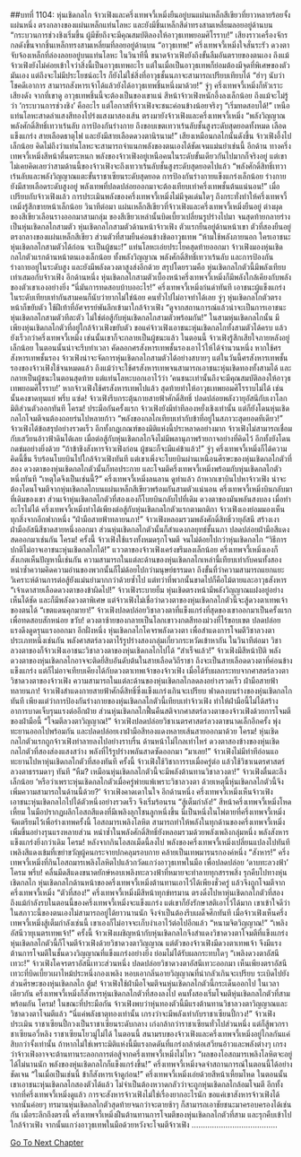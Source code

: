 ##บทที่ 1104: หุ่นเชิดกลไก
จ้าวเฟิงและครึ่งเทพจวี้เหมิ่งยืนอยู่บนแผ่นเหล็กสีเขียวที่ยาวหลายร้อยจั้งแผ่นหนึ่ง ตรงกลางของแผ่นเหล็กแท่นโลหะ และยังมีชิ้นเหล็กสีดำทรงสามเหลี่ยมลอยอยู่ด้านบน
“กระบวนการช่วงชิงเริ่มขึ้น ผู้มีชัยถึงจะมีคุณสมบัติลองให้อาวุธเทพยอมศิโรราบ!”
เสียงราวเครื่องจักรกลดังขึ้นจากชิ้นเหล็กทรงสามเหลี่ยมที่ลอยอยู่ด้านบน
“อาวุธเทพ!”
ครึ่งเทพจวี้เหมิ่งใจสั่นระรัว ดวงตาจับจ้องเหล็กที่ล่องลอยอยู่บนแท่นโลหะ
ในวินาทีนี้ ขนาดจ้าวเฟิงยังถึงขั้นลืมอันตรายของตนเอง
ถึงแม้จ้าวเฟิงยังไม่ค่อยเข้าใจว่าสิ่งนี้เป็นอาวุธเทพอะไร แต่ในเมื่อเป็นอาวุธเทพก็ย่อมต้องมีจุดที่พิเศษของตัวมันเอง แต่ถึงจะไม่มีประโยชน์อะไร ก็ยังไม่ใช่สิ่งที่อาวุธชั้นนภาจะสามารถเปรียบเทียบได้
“ฮ่าๆ นับว่าโชคดีเอาการ สามารถสังหารเจ้าได้แล้วยังได้อาวุธเทพชิ้นหนึ่งมาด้วย!”
จู่ๆ ครึ่งเทพจวี้เหมิ่งก็หัวเราะเสียงดัง จากที่เขาดู อาวุธเทพชิ้นนี้จะต้องเป็นของเขาแน่
สีหน้าจ้าวเฟิงหนักอึ้งลงเล็กน้อย ถึงแม้จะไม่รู้ว่า ‘กระบวนการช่วงชิง’ คืออะไร แต่โอกาสที่จ้าวเฟิงจะชนะค่อนข้างน้อยจริงๆ
“เริ่มทดสอบได้!”
เหนือแท่นโลหะสาดลำแสงสีทองโปร่งแสงมาสองเส้น ตรงมายังจ้าวเฟิงและครึ่งเทพจวี้เหมิ่ง
“พลังวิญญาณ พลังศักดิ์สิทธิ์เทวาเร้นลับ การป้องกันร่างกาย ถึงขอบเขตเทวาเร้นลับชั้นสูงระดับสุดยอดทั้งหมด เลือดแข็งแกร่ง สายเลือดธาตุไฟ และยังมีสายเลือดดวงตานิรนาม!”
เสียงเหมือนกลไกนั้นดังขึ้น
จ้าวเฟิงอึ้งไปเล็กน้อย คิดไม่ถึงว่าแท่นโลหะจะสามารถจำแนกพลังของตนเองได้ชัดเจนแม่นยำเช่นนี้
อีกด้าน ทางครึ่งเทพจวี้เหมิ่งสีหน้าตื่นตระหนก พลังของจ้าวเฟิงอยู่เหนือคนในระดับขั้นเดียวกันไปมากก็จริงอยู่ แต่เขาไม่เคยคิดเลยว่าสามด้านนี้ของจ้าวเฟิงจะถึงเทวาเร้นลับชั้นสูงระดับสุดยอดไปแล้ว
“พลังศักดิ์สิทธิ์เทวาเร้นลับและพลังวิญญาณแตะขั้นราชาเซียนระดับสุดยอด การป้องกันร่างกายแข็งแกร่งเล็กน้อย ร่างกายยังมีสายเลือดระดับสูงอยู่ พลังเทพที่ปลดปล่อยออกมาจะต้องเทียบเท่าครึ่งเทพชั้นต้นแน่นอน!”
เมื่อเปรียบกับจ้าวเฟิงแล้ว การประเมินพลังของครึ่งเทพจวี้เหมิ่งไม่มีจุดเด่นใดๆ ถึงกระทั่งทำให้ครึ่งเทพจวี้เหมิ่งรู้สึกขายหน้าเล็กน้อย
วินาทีต่อมา แผ่นเหล็กสีเขียวที่จ้าวเฟิงและครึ่งเทพจวี้เหมิ่งยืนอยู่ ต่างผุดของสีเขียวเลือนรางออกมาสามกลุ่ม ของสีเขียวเหล่านั้นบิดเบี้ยวเปลี่ยนรูปร่างไปมา จนสุดท้ายกลายร่างเป็นหุ่นเชิดกลไกสามตัว
หุ่นเชิดกลไกสามตัวด้านหน้าจ้าวเฟิง ตัวแรกยืนอยู่ด้านหน้าเขา ตัวที่สองยืนอยู่ตรงกลางของแผ่นเหล็กสีเขียว ส่วนตัวที่สามยืนค่อนข้างชิดอาวุธเทพ
“ห้ามใช้พลังภายนอก ใครเอาชนะหุ่นเชิดกลไกสามตัวได้ก่อน จะเป็นผู้ชนะ!”
แท่นโลหะเอ่ยประโยคสุดท้ายออกมา
จ้าวเฟิงมองหุ่นเชิดกลไกตัวแรกด้านหน้าตนเองเล็กน้อย ทั้งพลังวิญญาณ พลังศักดิ์สิทธิ์เทวาเร้นลับ และการป้องกันร่างกายอยู่ในระดับสูง และยังมีพลังดวงตาสูงส่งอีกด้วย
สรุปโดยรวมคือ หุ่นเชิดกลไกตัวนี้มีพลังเทียบเท่าเสมอกับจ้าวเฟิง
อีกด้านหนึ่ง หุ่นเชิดกลไกสามตัวเบื้องหน้าครึ่งเทพจวี้เหมิ่งก็มีพลังใกล้เคียงกับพลังของตัวเขาเองอย่างยิ่ง
“นี่มันการทดสอบบ้าบออะไร!”
ครึ่งเทพจวี้เหมิ่งก่นด่าทันที
เอาชนะผู้แข็งแกร่งในระดับเทียบเท่ากันสามคนก็นับว่ายากไม่ใช่น้อย คนทั่วไปไม่อาจทำได้เลย
จู่ๆ หุ่นเชิดกลไกตัวตรงหน้าก็ขยับตัว ใช้ฝีเท้าที่อัศจรรย์พันลึกเข้ามาใกล้จ้าวเฟิง
“ดูจากสถานการณ์แล้วน่าจะเป็นการเอาชนะหุ่นเชิดกลไกสามตัวทีละตัว ไม่ใช่ต่อสู้กับหุ่นเชิดกลไกสามตัวพร้อมกัน!”
ในสามหุ่นเชิดกลไกนั้น มีเพียงหุ่นเชิดกลไกตัวที่อยู่ใกล้จ้าวเฟิงขยับตัว
ขอแค่จ้าวเฟิงเอาชนะหุ่นเชิดกลไกทั้งสามตัวได้ครบ แล้วยังเร็วกว่าครึ่งเทพจวี้เหมิ่ง เช่นนั้นเขาก็จะกลายเป็นผู้ชนะแล้ว
ในตอนนี้ จ้าวเฟิงรู้สึกเสียใจภายหลังอยู่เล็กน้อย ในตอนนั้นน่าจะรีบทำเวลา คัดลอกศรสังหารเทพชั้นรองเอาไว้ให้ได้จำนวนหนึ่ง
หากใช้ศรสังหารเทพชั้นรอง จ้าวเฟิงน่าจะจัดการหุ่นเชิดกลไกสามตัวได้อย่างสบายๆ แต่ในวันนี้ศรสังหารเทพชั้นรองของจ้าวเฟิงใช้จนหมดแล้ว
ถึงแม้ว่าจะใช้ศรสังหารเทพจนสามารถเอาชนะหุ่นเชิดทองทั้งสามได้ และกลายเป็นผู้ชนะในตอนสุดท้าย
แต่แท่นโลหะบอกเอาไว้ว่า ‘คนชนะเท่านั้นถึงจะมีคุณสมบัติลองให้อาวุธเทพยอมศิโรราบ!’
หากจ้าวเฟิงใช้ศรสังหารเทพไปแล้ว สุดท้ายทำให้อาวุธเทพยอมศิโรราบไม่ได้ เช่นนั้นคงขาดทุนแย่
พรึ่บ แซ่ด!
จ้าวเฟิงรีบกระตุ้นกายสายฟ้าศักดิ์สิทธิ์ ปลดปล่อยพลังวายุอัสนีกับเงาโลกมิติส่วนตัวออกทันที
โครม!
ประมือกันครั้งแรก จ้าวเฟิงยังมีท่าทีลองหยั่งเชิงเท่านั้น แต่ก็ยังโดนหุ่นเชิดกลไกโจมตีจนต้องถอยร่นไปหลายก้าว
“พลังของกลไกเทียบเท่ากับข้าที่อยู่ในสภาวะสุดยอดทีเดียว!”
จ้าวเฟิงได้ข้อสรุปอย่างรวดเร็ว
อีกทั้งกฎเกณฑ์ของมิติแห่งนี้ประหลาดอย่างมาก จ้าวเฟิงไม่สามารถเชื่อมกับเสวียนอ้าวฟ้าดินได้เลย เมื่อต่อสู้กับหุ่นเชิดกลไกจึงไม่มีพลานุภาพร้ายกาจอย่างที่คิดไว้ อีกทั้งยังโดนกดข่มอย่างยิ่งด้วย
“ถ้าข้าชิงสังหารจ้าวเฟิงก่อน ผู้ชนะก็จะมีแค่ข้าแล้ว!”
จู่ๆ ครึ่งเทพจวี้เหมิ่งก็ได้ความคิดนี้ขึ้น รีบร้อนโบยบินไปใกล้จ้าวเฟิงทันที
แต่เขาเพิ่งจะโบยบินผ่านเหนือนศีรษะของหุ่นเชิดกลไกตัวที่สอง ดวงตาของหุ่นเชิดกลไกตัวนั้นก็ทอประกาย และโจมตีครึ่งเทพจวี้เหมิ่งพร้อมกับหุ่นเชิดกลไกตัวหนึ่งทันที
“เหตุใดจึงเป็นเช่นนี้?”
ครึ่งเทพจวี้เหมิ่งลนลาน
ดูท่าแล้ว ถ้าหากเขาบินไปหาจ้าวเฟิง น่าจะต้องโดนโจมตีจากหุ่นเชิดกลไกบนแผ่นเหล็กสีเขียวพร้อมกันสามตัวแน่นอน
ครึ่งเทพจวี้เหมิ่งบินกลับมาที่เดิมของเขา ส่วนเจ้าหุ่นเชิดกลไกตัวที่สองเองก็โบยบินกลับไปที่เดิม ดวงตาของมันพลันสงบลง
เมื่อทำอะไรไม่ได้ ครึ่งเทพจวี้เหมิ่งทำได้เพียงต่อสู้กับหุ่นเชิดกลไกตัวแรกตามกติกา
จ้าวเฟิงเองย่อมมองเห็นทุกสิ่งจากอีกฟากหนึ่ง
“ฝ่ามือสายฟ้าทลายนภา!”
จ้าวเฟิงหลอมรวมพลังศักดิ์สิทธิ์วายุอัสนี สร้างเงาฝ่ามืออัสนีสีชาดสายหนึ่งออกมา
ส่วนหุ่นเชิดกลไกตัวนั้นก็สำแดงกลยุทธ์ชั้นนภา ปลดปล่อยฝ่ามือสีแดงสดออกมาเช่นกัน
โครม!
ครั้งนี้ จ้าวเฟิงใช้แรงทั้งหมดรุกโจมตี จนไม่ด้อยไปกว่าหุ่นเชิดกลไก
“วิธีการปกติไม่อาจเอาชนะหุ่นเชิดกลไกได้!”
แววตาของจ้าวเฟิงเคร่งขรึมลงเล็กน้อย
ครึ่งเทพจวี้เหมิ่งเองก็สังเกตเห็นปัญหานี้เช่นกัน
ความสามารถในแต่ละด้านของหุ่นเชิดกลไกเหล่านี้เทียบเท่ากับคนทั้งสอง หนำซ้ำความคิดความอ่านของพวกนั้นก็ไม่ด้อยไปกว่ามนุษย์ธรรมดา ถึงขั้นที่ว่าความสามารถแยกแยะวิเคราะห์ด้านการต่อสู้ยังแม่นยำมากกว่าด้วยซ้ำไป
แต่ทว่าที่พวกนั้นขาดไปก็คือไม้ตายและอาวุธสังหาร
“เจ้าเดาสายเลือดดวงตาของข้าผิดไป!”
จ้าวเฟิงระบายยิ้ม
หุ่นเชิดตรงหน้ามีพลังวิญญาณแฝงอยู่อย่างเห็นได้ชัด และก็มีพลังดวงตาพิเศษ แต่จ้าวเฟิงไม่เชื่อว่าดวงตาของหุ่นเชิดกลไกตัวนี้จะสู้ดวงตาเทพเจ้าของตนได้
“เขตแดนคุกมายา!”
จ้าวเฟิงปลดปล่อยวิชาลวงตาที่แข็งแกร่งที่สุดของเขาออกมาเป็นครั้งแรกเพื่อทดสอบสักหน่อย
ขวับ!
ดวงตาซ้ายของกลายเป็นโลกเขาวงกตสีทองม่วงที่ไร้ขอบเขต ปลดปล่อยแรงดึงดูดรุนแรงออกมา
อีกฝั่งหนึ่ง หุ่นเชิดกลไกโคจรพลังดวงตา เพื่อสำแดงการโจมตีวิชาลวงตาประเภทหนึ่งเช่นกัน
พลังศาสตร์ลวงตาไร้รูปร่างสองกลุ่มเกี่ยวกระหวัดเข้าหากัน
ในวินาทีต่อมา วิชาลวงตาของก็จ้าวเฟิงเอาชนะวิชาลวงตาของหุ่นเชิดกลไกไปได้
“สำเร็จแล้ว!”
จ้าวเฟิงมีสีหน้าปีติ
พลังดวงตาของหุ่นเชิดกลไกอาจจะติดยี่สิบอันดับต้นในสายเลือดวิถีราชา ถึงจะเป็นสายเลือดดวงตาที่ค่อนข้างแข็งแกร่ง แต่ก็ไม่อาจเทียบเคียงได้กับดวงตาเทพเจ้าของจ้าวเฟิง
เมื่อได้รับผลกระทบจากศาสตร์ลวงตาวิชาดวงตาของจ้าวเฟิง ความสามารถในแต่ละด้านของหุ่นเชิดกลไกลดลงอย่างรวดเร็ว
ฝ่ามือสายฟ้าทลายนภา!
จ้าวเฟิงสำแดงกายสายฟ้าศักดิ์สิทธิ์ซึ่งแข็งแกร่งเกินจะเปรียบ ฟาดลงบนร่างของหุ่นเชิดกลไกทันที
เพียงแต่ว่าการป้องกันร่างกายของหุ่นเชิดกลไกตัวนี้เทียบเท่าจ้าวเฟิง ทำให้ฝ่ามือนี้ไม่ได้สร้างอาการบาดเจ็บรุนแรงต่ออีกฝ่าย
ส่วนหุ่นเชิดกลไกฟื้นคืนสติจากศาสตร์ลวงตาของจ้าวเฟิงด้วยการโจมตีของฝ่ามือนี้
“โจมตีลวงตาวิญญาณ!”
จ้าวเฟิงปลดปล่อยวิชาเนตรศาสตร์ลวงตาขนาดเล็กอีกครั้ง พุ่งทะยานออกไปพร้อมกัน และปลดปล่อยเงาฝ่ามือสีทองแดงหลายเส้นสายออกมาด้วย
โครม!
หุ่นเชิดกลไกตัวแรกถูกจ้าวเฟิงทำลายลงไปอย่างราบรื่น
ด้านหน้าไม่ไกลเท่าไหร่ ดวงตาสองข้างของหุ่นเชิดกลไกตัวที่สองส่องแสงสว่าง พลังที่ไร้รูปร่างพลันสาดซัดออกมา
“มาเลย!”
จ้าวเฟิงไม่มีท่าทีอ่อนแอ ทะยานไปหาหุ่นเชิดกลไกตัวที่สองทันที
ครั้งนี้ จ้าวเฟิงใช้วิชาการรบเมื่อครู่ต่อ แล้วใช้วิชาเนตรศาสตร์ลวงตาธรรมดาๆ ทันที
“หืม? เหมือนหุ่นเชิดกลไกตัวนี้จะมีพลังต้านทานวิชาลวงตา!”
จ้าวเฟิงตื่นตะลึงเล็กน้อย
‘หรือว่าเพราะหุ่นเชิดกลไกตัวเมื่อครู่พ่ายแพ้เพราะวิชาลวงตา ด้วยเหตุนี้หุ่นเชิดกลไกตัวนี้จึงเพิ่มความสามารถในด้านนี้ด้วย?’
จ้าวเฟิงคาดเดาในใจ
อีกด้านหนึ่ง ครึ่งเทพจวี้เหมิ่งเห็นจ้าวเฟิงเอาชนะหุ่นเชิดกลไกไปได้ตัวหนึ่งอย่างรวดเร็ว จึงเริ่มร้อนรน
“สู้เต็มกำลัง!”
สีหน้าครึ่งเทพจวี้เหมิ่งโหดเหี้ยม ในมือปรากฏผลึกโอสถสีแดงที่มีเพลิงลุกโชนลูกหนึ่งขึ้น
นี่เป็นหนึ่งในไพ่ตายที่ครึ่งเทพจวี้เหมิ่งจัดเตรียมไว้เพื่อร่างเทพครั้งนี้ โอสถมารเพลิงโลหิต สามารถทำให้พลังในทุกด้านของครึ่งเทพจวี้เหมิ่งเพิ่มขึ้นอย่างรุนแรงหลายส่วน หนำซ้ำในพลังศักดิ์สิทธิ์ยังหลอมรวมด้วยพลังเพลิงกลุ่มหนึ่ง พลังสังหารแข็งแกร่งยิ่งกว่าเดิม
โครม!
หลังจากกินโอสถเม็ดนี้ลงไป พลังของครึ่งเทพจวี้เหมิ่งเปลี่ยนแปลงไปทันที เพลิงสีแดงเข้มที่เขย่าขวัญผู้คนกระจายปกคลุมรอบกาย คล้ายเป็นเทพมารนรกองค์หนึ่ง
“สังหาร!”
ครึ่งเทพจวี้เหมิ่งที่กินโอสถมารเพลิงโลหิตไปแล้วกวัดแกว่งอาวุธเทพในมือ เพื่อปลดปล่อย ‘ดาบทะลวงฟ้า’
โครม พรึ่บ!
คลื่นมีดสีแดงขนาดยักษ์หอบเพลิงทะลวงฟ้าที่หมายจะทำลายทุกสรรพสิ่ง รุกคืบไปทางหุ่นเชิดกลไก
หุ่นเชิดกลไกด้านหน้าของครึ่งเทพจวี้เหมิ่งต้านทานเอาไว้ได้เพียงชั่วครู่ แล้วจึงถูกโจมตีจากครึ่งเทพจวี้เหมิ่ง
“ตัวที่สอง!”
ครึ่งเทพจวี้เหมิ่งมีสีหน้าทุกข์ทรมาน ตรงดิ่งไปหาหุ่นเชิดกลไกตัวที่สอง
ถึงแม้กำลังรบในตอนนี้ของครึ่งเทพจวี้เหมิ่งจะแข็งแกร่ง แต่เขาก็ยังรักษาสติเอาไว้ได้มาก เขาเข้าใจดีว่าในสภาวะนี้ของตนเองไม่สามารถอยู่ได้ยาวนานนัก จึงจำเป็นต้องรีบเผด็จศึกทันที
เมื่อจ้าวเฟิงเห็นครึ่งเทพจวี้เหมิ่งสู้เต็มกำลังเช่นนี้ เขาเองก็ไม่อาจจะเก็บงำเอาไว้ต่อไปอีกแล้ว
“หนามจิตวิญญาณ!”
“เพลิงอัสนีวายุเนตรเทพเจ้า!”
ครั้งนี้ จ้าวเฟิงเผชิญหน้ากับหุ่นเชิดกลไกจึงสำแดงวิชาดวงตาโจมตีที่แข็งแกร่ง
หุ่นเชิดกลไกตัวนี้ก็โจมตีจ้าวเฟิงด้วยวิชาดวงตาวิญญาณ แต่ตัวของจ้าวเฟิงมีดวงตาเทพเจ้า จึงมีแรงต้านการโจมตีในชั้นดวงวิญญาณที่แข็งแกร่งอย่างยิ่ง ย่อมไม่ได้รับผลกระทบใดๆ
“เพลิงดวงตาอัสนีเทวะ!”
จ้าวเฟิงโคจรตราอัสนีเทวะส่วนหนึ่ง ปลดปล่อยวิชาดวงตาอัสนีเทวะออกมา
เห็นเพียงตราอัสนีเทวะที่บิดเบี้ยวเผาไหม้ประหนึ่งกองเพลิง หอบเอากลิ่นอายวิญญาณที่น่ากลัวเกินจะเปรียบ ระเบิดไปยังส่วนศีรษะของหุ่นเชิดกลไก
ตู้ม!
จ้าวเฟิงใช้ฝ่ามือโจมตีจนหุ่นเชิดกลไกตัวนี้กระเด็นออกไป
ในเวลาเดียวกัน ครึ่งเทพจวี้เหมิ่งก็สังหารหุ่นเชิดกลไกตัวที่สองลงไป คนทั้งสองเริ่มโจมตีหุ่นเชิดกลไกตัวที่สามพร้อมกัน
โครม!
ในขณะที่ประมือกัน จ้าวเฟิงพบว่าหุ่นทองตัวนี้มีแรงต้านทานวิชาลวงตาวิญญาณและวิชาดวงตาโจมตีแล้ว
“นี่แค่พลังธาตุทองเท่านั้น เกรงว่าจะมีพลังเท่ากับราชาเซียนปี้กวง!”
จ้าวเฟิงประเมิน
ราชาเซียนปี้กวงเป็นราชาเซียนระดับกลาง เก่งกล้ากว่าราชาเซียนทั่วไปส่วนหนึ่ง แต่ก็สู้พวกราชาเซียนอวี่หลิง ราชาเซียนโยวมู่ไม่ได้
ในตอนนี้ สนามรบของจ้าวเฟิงและครึ่งเทพจวี้เหมิ่งอยู่ไกลกันแค่สิบกว่าจั้งเท่านั้น ถ้าหากไม่ใช่เพราะมิติแห่งนี้มีแรงกดดันที่แกร่งกล้าต่อเสวียนอ้าวและพลังต่างๆ เกรงว่าจ้าวเฟิงอาจจะต้านทานระลอกการต่อสู้จากครึ่งเทพจวี้เหมิ่งไม่ไหว
“ผลของโอสถมารเพลิงโลหิตจะอยู่ได้ไม่นานนัก พลังของหุ่นเชิดกลไกก็แข็งแกร่งขึ้น!”
ครึ่งเทพจวี้เหมิ่งจดจำสถานการณ์ในตอนนี้ได้อย่างชัดเจน
“ในเมื่อเป็นเช่นนี้ ข้าก็สังหารเจ้าดูก่อน!”
ครึ่งเทพจวี้เหมิ่งเอ่ยด้วยสีหน้าเหี้ยมโหด
ในตอนนั้น เขาเอาชนะหุ่นเชิดกลไกสองตัวได้แล้ว ไม่จำเป็นต้องหวาดกลัวว่าจะถูกหุ่นเชิดกลไกล้อมโจมตี
อีกทั้งจากที่ครึ่งเทพจวี้เหมิ่งดูแล้ว การจะสังหารจ้าวเฟิงไม่ใช่เรื่องยากอะไรนัก
ขอแค่เขาสังหารจ้าวเฟิงได้ จากนั้นค่อยๆ ทรมานหุ่นเชิดกลไกตัวสุดท้ายจนกว่าจะตายช้าๆ ก็สามารถเอาชัยชนะมาครอบครองได้เช่นกัน
เมื่อระลึกถึงตรงนี้ ครึ่งเทพจวี้เหมิ่งฝืนต้านทานการโจมตีของหุ่นเชิดกลไกตัวที่สาม และรุกคืบเข้าไปใกล้จ้าวเฟิง จากนั้นแกว่งอาวุธเทพในมือด้วยหวังจะโจมตีจ้าวเฟิง
………………………………..


[Go To Next Chapter]( ./342.md)